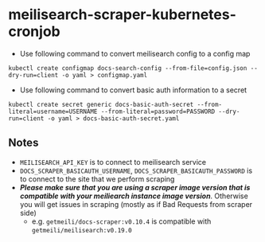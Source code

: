 # meilisearch-scraper-kubernetes-cronjob

- Use following command to convert meilisearch config to a config map
```
kubectl create configmap docs-search-config --from-file=config.json --dry-run=client -o yaml > configmap.yaml
```

- Use following command to convert basic auth information to a secret
```
kubectl create secret generic docs-basic-auth-secret --from-literal=username=USERNAME --from-literal=password=PASSWORD --dry-run=client -o yaml > docs-basic-auth-secret.yaml
```

## Notes
- `MEILISEARCH_API_KEY` is to connect to meilisearch service
- `DOCS_SCRAPER_BASICAUTH_USERNAME`, `DOCS_SCRAPER_BASICAUTH_PASSWORD` is to connect to the site that we perform scraping
- ***Please make sure that you are using a scraper image version that is compatible with your meiliearch instance image version***. Otherwise you will get issues in scraping (mostly as if Bad Requests from scraper side)
  - e.g. `getmeili/docs-scraper:v0.10.4` is compatible with `getmeili/meilisearch:v0.19.0`
